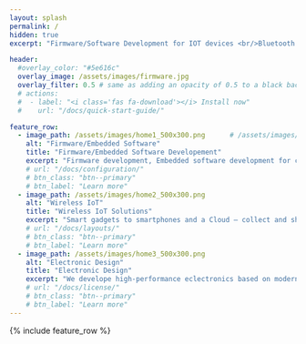 ```yaml
---
layout: splash
permalink: /
hidden: true
excerpt: "Firmware/Software Development for IOT devices <br/>Bluetooth Low Engergy(BLE) <br/>Bluetooth Mesh <br/>WiFi <br/>Zigbee <br/>Z-Wave <br/>Matter <br/>"

header:
  #overlay_color: "#5e616c"
  overlay_image: /assets/images/firmware.jpg
  overlay_filter: 0.5 # same as adding an opacity of 0.5 to a black background
  # actions:
  #  - label: "<i class='fas fa-download'></i> Install now"
  #    url: "/docs/quick-start-guide/"

feature_row:
  - image_path: /assets/images/home1_500x300.png      # /assets/images/mm-customizable-feature.png
    alt: "Firmware/Embedded Software"
    title: "Firmware/Embedded Software Developement"
    excerpt: "Firmware development, Embedded software development for custom boards and board support package(BSP) development."
    # url: "/docs/configuration/"
    # btn_class: "btn--primary"
    # btn_label: "Learn more"
  - image_path: /assets/images/home2_500x300.png
    alt: "Wireless IoT"
    title: "Wireless IoT Solutions"
    excerpt: "Smart gadgets to smartphones and a Cloud – collect and share data through wireless networks in real time."
    # url: "/docs/layouts/"
    # btn_class: "btn--primary"
    # btn_label: "Learn more"
  - image_path: /assets/images/home3_500x300.png
    alt: "Electronic Design"
    title: "Electronic Design"
    excerpt: "We develope high-performance eclectronics based on modern SoCs for various application fields."
    # url: "/docs/license/"
    # btn_class: "btn--primary"
    # btn_label: "Learn more"      
---
```


{% include feature_row %}
